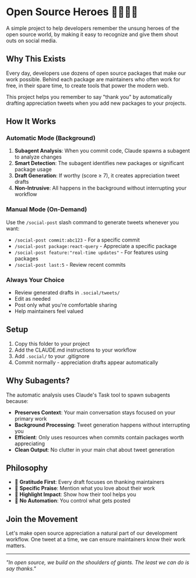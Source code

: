 # Open Source Heroes 🦸‍♀️🦸‍♂️

A simple project to help developers remember the unsung heroes of the open source world, by making it easy to recognize and give them shout outs on social media.

## Why This Exists

Every day, developers use dozens of open source packages that make our work possible. Behind each package are maintainers who often work for free, in their spare time, to create tools that power the modern web.

This project helps you remember to say "thank you" by automatically drafting appreciation tweets when you add new packages to your projects.

## How It Works

### Automatic Mode (Background)
1. **Subagent Analysis**: When you commit code, Claude spawns a subagent to analyze changes
2. **Smart Detection**: The subagent identifies new packages or significant package usage
3. **Draft Generation**: If worthy (score ≥ 7), it creates appreciation tweet drafts
4. **Non-Intrusive**: All happens in the background without interrupting your workflow

### Manual Mode (On-Demand)
Use the `/social-post` slash command to generate tweets whenever you want:
- `/social-post commit:abc123` - For a specific commit
- `/social-post package:react-query` - Appreciate a specific package
- `/social-post feature:"real-time updates"` - For features using packages
- `/social-post last:5` - Review recent commits

### Always Your Choice
- Review generated drafts in `.social/tweets/`
- Edit as needed
- Post only what you're comfortable sharing
- Help maintainers feel valued

## Setup

1. Copy this folder to your project
2. Add the CLAUDE.md instructions to your workflow
3. Add `.social/` to your .gitignore
4. Commit normally - appreciation drafts appear automatically

## Why Subagents?

The automatic analysis uses Claude's Task tool to spawn subagents because:
- **Preserves Context**: Your main conversation stays focused on your primary work
- **Background Processing**: Tweet generation happens without interrupting you
- **Efficient**: Only uses resources when commits contain packages worth appreciating
- **Clean Output**: No clutter in your main chat about tweet generation

## Philosophy

- 🙏 **Gratitude First**: Every draft focuses on thanking maintainers
- 🎯 **Specific Praise**: Mention what you love about their work
- 🌟 **Highlight Impact**: Show how their tool helps you
- 💝 **No Automation**: You control what gets posted

## Join the Movement

Let's make open source appreciation a natural part of our development workflow. One tweet at a time, we can ensure maintainers know their work matters.

---

*"In open source, we build on the shoulders of giants. The least we can do is say thanks."*
